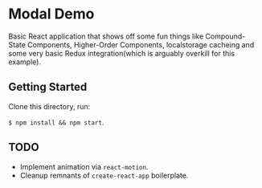 # Modal Demo

Basic React application that shows off some fun things like Compound-State
Components, Higher-Order Components, localstorage cacheing and some very basic 
Redux integration(which is arguably overkill for this example).

## Getting Started

Clone this directory, run:

`$ npm install && npm start`.

## TODO

- Implement animation via `react-motion`.
- Cleanup remnants of `create-react-app` boilerplate.

